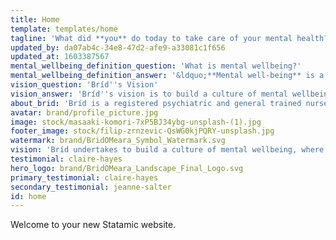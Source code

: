 ```yaml
---
title: Home
template: templates/home
tagline: 'What did **you** do today to take care of your mental health?'
updated_by: da07ab4c-34e8-47d2-afe9-a33081c1f656
updated_at: 1603387567
mental_wellbeing_definition_question: 'What is mental wellbeing?'
mental_wellbeing_definition_answer: '&ldquo;**Mental well-being** is a state of **well-being** in which the individual realizes his or her own abilities, can cope with the normal stresses of life, can work productively and fruitfully, and is able to make a contribution to his or her community.&rdquo;'
vision_question: 'Bríd''s Vision'
vision_answer: 'Bríd''s vision is to build a culture of mental wellbeing, where people are empowered through <strong>knowledge</strong> and <strong>awareness</strong> to protect and promote mental health and wellbeing, removing stigma of mental illness'
about_brid: 'Bríd is a registered psychiatric and general trained nurse (RPN, RGN) with three decades of experience working in Mental Health in Ireland. She has held senior nursing and management positions including Deputy Director of Nursing in St. John of God Psychiatric Hospital, Stillorgan, Director of Services in St. Joseph’s Centre for Dementia Care and St. John of God Hospital Limited, and Director of Services with national mental health charity, Aware. With a special interest in the Recovery Framework, she is passionate about educating and empowering people to care for their own mental health. She is currently in the final stages of training in Integrative counselling and psychotherapy.'
avatar: brand/profile_picture.jpg
image: stock/masaaki-komori-7xP5BJ34ybg-unsplash-(1).jpg
footer_image: stock/filip-zrnzevic-QsWG0kjPQRY-unsplash.jpg
watermark: brand/BridOMeara_Symbol_Watermark.svg
vision: 'Bríd undertakes to build a culture of mental wellbeing, where people are empowered through knowledge and awareness to protect and promote mental health and wellbeing, removing stigma of mental illness.'
testimonial: claire-hayes
hero_logo: brand/BridOMeara_Landscape_Final_Logo.svg
primary_testimonial: claire-hayes
secondary_testimonial: jeanne-salter
id: home
---
```

Welcome to your new Statamic website.
